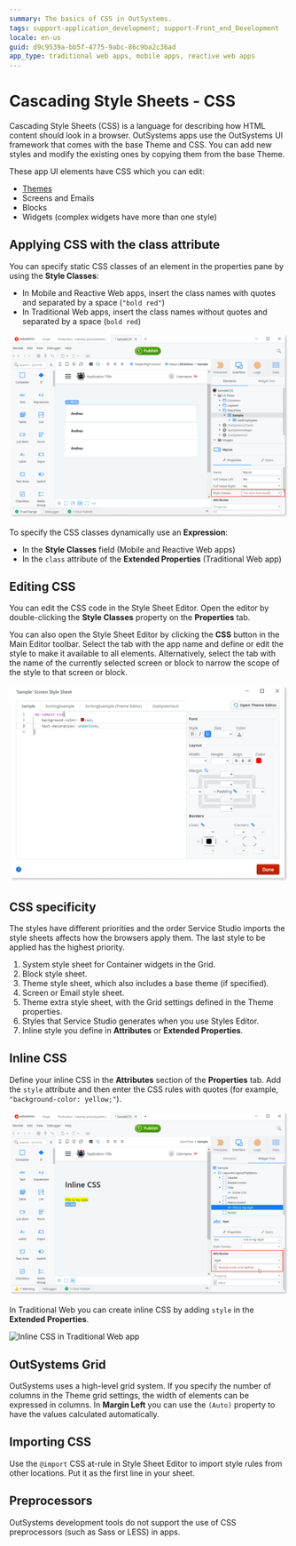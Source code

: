 ```yaml
---
summary: The basics of CSS in OutSystems.
tags: support-application_development; support-Front_end_Development
locale: en-us
guid: d9c9539a-bb5f-4775-9abc-86c9ba2c36ad
app_type: traditional web apps, mobile apps, reactive web apps
---
```


# Cascading Style Sheets - CSS

Cascading Style Sheets (CSS) is a language for describing how HTML content should look in a browser. OutSystems apps use the OutSystems UI framework that comes with the base Theme and CSS. You can add new styles and modify the existing ones by copying them from the base Theme.

These app UI elements have CSS which you can edit:

* [Themes](<themes.md>)
* Screens and Emails
* Blocks
* Widgets (complex widgets have more than one style)

## Applying CSS with the class attribute

You can specify static CSS classes of an element in the properties pane by using the **Style Classes**:

* In Mobile and Reactive Web apps, insert the class names with quotes and separated by a space (`"bold red"`)
* In Traditional Web apps, insert the class names without quotes and separated by a space (`bold red`)

![CSS specifies in the Style Classes property](images/css-style-properties.png?width=630)

To specify the CSS classes dynamically use an **Expression**:

* In the **Style Classes** field (Mobile and Reactive Web apps)
* In the `class` attribute of the **Extended Properties** (Traditional Web app)

## Editing CSS

You can edit the CSS code in the Style Sheet Editor. Open the editor by double-clicking the **Style Classes** property on the **Properties** tab.

You can also open the Style Sheet Editor by clicking the **CSS** button in the Main Editor toolbar. Select the tab with the app name and define or edit the style to make it available to all elements. Alternatively, select the tab with the name of the currently selected screen or block to narrow the scope of the style to that screen or block.

![CSS of the Theme](images/css-style-sheet-editor.png?width=600)

## CSS specificity

The styles have different priorities and the order Service Studio imports the style sheets affects how the browsers apply them. The last style to be applied has the highest priority.

1. System style sheet for Container widgets in the Grid.
1. Block style sheet.
1. Theme style sheet, which also includes a base theme (if specified).
1. Screen or Email style sheet.
1. Theme extra style sheet, with the Grid settings defined in the Theme properties.
1. Styles that Service Studio generates when you use Styles Editor.
1. Inline style you define in **Attributes** or **Extended Properties**.

## Inline CSS

Define your inline CSS in the **Attributes** section of the **Properties** tab. Add the `style` attribute and then enter the CSS rules with quotes (for example, `"background-color: yellow;"`).

![The style property with quotes around CSS](images/css-extended-properties.png)

In Traditional Web you can create inline CSS by adding `style` in the **Extended Properties**.

![Inline CSS in Traditional Web app](images/css-properties.png)

## OutSystems Grid

OutSystems uses a high-level grid system. If you specify the number of columns in the Theme grid settings, the width of elements can be expressed in columns. In **Margin Left** you can use the `(Auto)` property to have the values calculated automatically.

## Importing CSS

Use the `@import` CSS at-rule in Style Sheet Editor to import style rules from other locations. Put it as the first line in your sheet.

## Preprocessors

OutSystems development tools do not support the use of CSS preprocessors (such as Sass or LESS) in apps.
